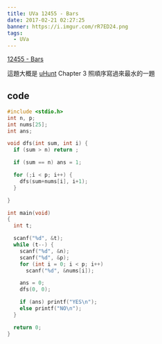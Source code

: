 ```yaml
---
title: UVa 12455 - Bars
date: 2017-02-21 02:27:25
banner: https://i.imgur.com/rR7ED24.png
tags:
  - UVa
---
```


<!--more-->

[12455 - Bars](https://uva.onlinejudge.org/external/124/12455.pdf)

這題大概是 [uHunt](http://uhunt.felix-halim.net/id/404734) Chapter 3 照順序寫過來最水的一題

## code

``` c++
#include <stdio.h>
int n, p;
int nums[25];
int ans;

void dfs(int sum, int i) {
  if (sum > n) return ;

  if (sum == n) ans = 1;

  for (;i < p; i++) {
    dfs(sum+nums[i], i+1);
  }

}

int main(void)
{
  int t;

  scanf("%d", &t);
  while (t--) {
    scanf("%d", &n);
    scanf("%d", &p);
    for (int i = 0; i < p; i++)
      scanf("%d", &nums[i]);

    ans = 0;
    dfs(0, 0);

    if (ans) printf("YES\n");
    else printf("NO\n");
  }

  return 0;
}
```


